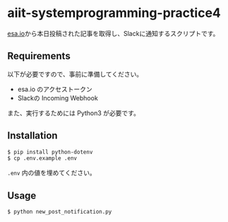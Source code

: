 # aiit-systemprogramming-practice4

[esa.io](https://esa.io)から本日投稿された記事を取得し、Slackに通知するスクリプトです。

## Requirements
以下が必要ですので、事前に準備してください。
- esa.io のアクセストークン
- Slackの Incoming Webhook

また、実行するためには Python3 が必要です。

## Installation
```sh
$ pip install python-dotenv
$ cp .env.example .env
```

`.env` 内の値を埋めてください。

## Usage
```sh
$ python new_post_notification.py
```
